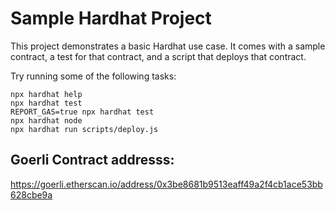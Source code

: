 # Sample Hardhat Project

This project demonstrates a basic Hardhat use case. It comes with a sample contract, a test for that contract, and a script that deploys that contract.

Try running some of the following tasks:

```shell
npx hardhat help
npx hardhat test
REPORT_GAS=true npx hardhat test
npx hardhat node
npx hardhat run scripts/deploy.js
```

## Goerli Contract addresss:
https://goerli.etherscan.io/address/0x3be8681b9513eaff49a2f4cb1ace53bb628cbe9a